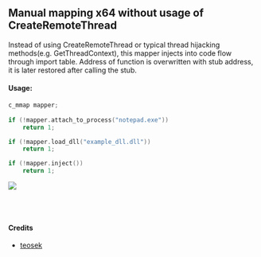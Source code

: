 ## Manual mapping x64 without usage of CreateRemoteThread

Instead of using CreateRemoteThread or typical thread hijacking methods(e.g. GetThreadContext), 
this mapper injects into code flow through import table. 
Address of function is overwritten with stub address, it is later restored after calling the stub.

#### Usage:
```cpp
c_mmap mapper;
	
if (!mapper.attach_to_process("notepad.exe"))
	return 1;

if (!mapper.load_dll("example_dll.dll"))
	return 1;

if (!mapper.inject())
	return 1;
```
![](https://i.imgur.com/EQHFMJh.png)

</br></br>

#### Credits
- [teosek](https://github.com/teosek "teosek")